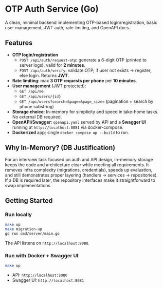 # OTP Auth Service (Go)

A clean, minimal backend implementing OTP-based login/registration, basic user management, JWT auth, rate limiting, and OpenAPI docs.

## Features

- **OTP login/registration**
  - `POST /api/auth/request-otp`: generate a 6-digit OTP (printed to server logs), valid for **2 minutes**.
  - `POST /api/auth/verify`: validate OTP; if user not exists → register, else login. Returns **JWT**.
- **Rate limiting**: max **3 OTP requests per phone** per **10 minutes**.
- **User management** (JWT protected):
  - `GET /api/me`
  - `GET /api/users/{id}`
  - `GET /api/users?search=&page=&page_size=` (pagination + search by phone substring)
- **Storage choice**: In-memory for simplicity and speed in take-home tasks. No external DB required.
- **OpenAPI/Swagger**: `openapi.yaml` served by API and a **Swagger UI** running at `http://localhost:8081` via docker-compose.
- **Dockerized** app; single `docker compose up --build` to run.

## Why In-Memory? (DB Justification)

For an interview task focused on auth and API design, in-memory storage keeps the code and architecture clear while meeting all requirements. It removes infra complexity (migrations, credentials), speeds up evaluation, and still demonstrates proper layering (handlers → services → repositories). If a DB is required later, the repository interfaces make it straightforward to swap implementations.

## Getting Started
### Run locally

```bash
make up
make migration-up
go run cmd/server/main.go
```

The API listens on `http://localhost:8080`.

### Run with Docker + Swagger UI

```bash
make up
```

- API: `http://localhost:8080`
- Swagger UI: `http://localhost:8081`
